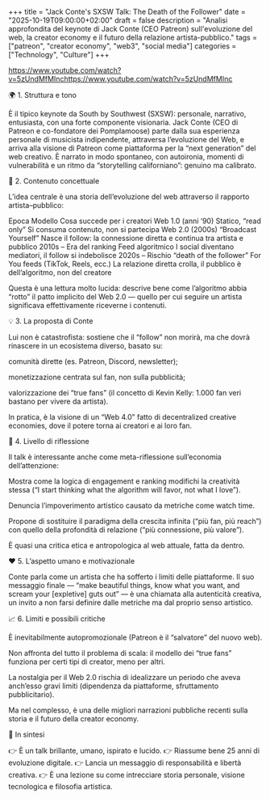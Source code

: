 +++
title = "Jack Conte's SXSW Talk: The Death of the Follower"
date = "2025-10-19T09:00:00+02:00"
draft = false
description = "Analisi approfondita del keynote di Jack Conte (CEO Patreon) sull'evoluzione del web, la creator economy e il futuro della relazione artista-pubblico."
tags = ["patreon", "creator economy", "web3", "social media"]
categories = ["Technology", "Culture"]
+++

https://www.youtube.com/watch?v=5zUndMfMInchttps://www.youtube.com/watch?v=5zUndMfMInc

🌍 1. Struttura e tono

È il tipico keynote da South by Southwest (SXSW): personale, narrativo, entusiasta, con una forte componente visionaria. Jack Conte (CEO di Patreon e co-fondatore dei Pomplamoose) parte dalla sua esperienza personale di musicista indipendente, attraversa l’evoluzione del Web, e arriva alla visione di Patreon come piattaforma per la “next generation” del web creativo.
È narrato in modo spontaneo, con autoironia, momenti di vulnerabilità e un ritmo da “storytelling californiano”: genuino ma calibrato.

🧭 2. Contenuto concettuale

L’idea centrale è una storia dell’evoluzione del web attraverso il rapporto artista–pubblico:

Epoca	Modello	Cosa succede per i creatori
Web 1.0 (anni ‘90)	Statico, “read only”	Si consuma contenuto, non si partecipa
Web 2.0 (2000s)	“Broadcast Yourself”	Nasce il follow: la connessione diretta e continua tra artista e pubblico
2010s – Era del ranking	Feed algoritmico	I social diventano mediatori, il follow si indebolisce
2020s – Rischio “death of the follower”	For You feeds (TikTok, Reels, ecc.)	La relazione diretta crolla, il pubblico è dell’algoritmo, non del creatore

Questa è una lettura molto lucida: descrive bene come l’algoritmo abbia “rotto” il patto implicito del Web 2.0 — quello per cui seguire un artista significava effettivamente riceverne i contenuti.

💡 3. La proposta di Conte

Lui non è catastrofista: sostiene che il “follow” non morirà, ma che dovrà rinascere in un ecosistema diverso, basato su:

comunità dirette (es. Patreon, Discord, newsletter);

monetizzazione centrata sul fan, non sulla pubblicità;

valorizzazione dei “true fans” (il concetto di Kevin Kelly: 1.000 fan veri bastano per vivere da artista).

In pratica, è la visione di un “Web 4.0” fatto di decentralized creative economies, dove il potere torna ai creatori e ai loro fan.

🧠 4. Livello di riflessione

Il talk è interessante anche come meta-riflessione sull’economia dell’attenzione:

Mostra come la logica di engagement e ranking modifichi la creatività stessa (“I start thinking what the algorithm will favor, not what I love”).

Denuncia l’impoverimento artistico causato da metriche come watch time.

Propone di sostituire il paradigma della crescita infinita (“più fan, più reach”) con quello della profondità di relazione (“più connessione, più valore”).

È quasi una critica etica e antropologica al web attuale, fatta da dentro.

❤️ 5. L’aspetto umano e motivazionale

Conte parla come un artista che ha sofferto i limiti delle piattaforme.
Il suo messaggio finale — “make beautiful things, know what you want, and scream your [expletive] guts out” — è una chiamata alla autenticità creativa, un invito a non farsi definire dalle metriche ma dal proprio senso artistico.

📈 6. Limiti e possibili critiche

È inevitabilmente autopromozionale (Patreon è il “salvatore” del nuovo web).

Non affronta del tutto il problema di scala: il modello dei “true fans” funziona per certi tipi di creator, meno per altri.

La nostalgia per il Web 2.0 rischia di idealizzare un periodo che aveva anch’esso gravi limiti (dipendenza da piattaforme, sfruttamento pubblicitario).

Ma nel complesso, è una delle migliori narrazioni pubbliche recenti sulla storia e il futuro della creator economy.

🔮 In sintesi

👉 È un talk brillante, umano, ispirato e lucido.
👉 Riassume bene 25 anni di evoluzione digitale.
👉 Lancia un messaggio di responsabilità e libertà creativa.
👉 È una lezione su come intrecciare storia personale, visione tecnologica e filosofia artistica.
